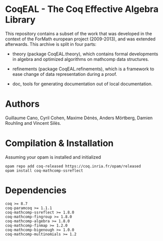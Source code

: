 CoqEAL - The Coq Effective Algebra Library
==========================================

This repository contains a subset of the work that was developed in
the context of the ForMath european project (2009-2013), and was extended afterwards.
This archive is split in four parts:

- theory (package  CoqEAL.theory), which contains  formal developments
  in algebra and optimized algorithms on mathcomp data structures.

- refinements (package  CoqEAL.refinements), which is a framework to 
  ease change of data representation during a proof.

- doc, tools for generating documentation out of local documentation.


Authors
=======

Guillaume Cano,  Cyril Cohen,  Maxime Dénès, Anders Mörtberg, Damien Rouhling and Vincent
Silès.

Compilation & Installation
==========================

Assuming your opam is installed and initialized
```
opam repo add coq-released https://coq.inria.fr/opam/released
opam install coq-mathcomp-ssreflect
```
  
Dependencies
============

```
coq >= 8.7
coq-paramcoq >= 1.1.1
coq-mathcomp-ssreflect >= 1.8.0
coq-mathcomp-fingroup >= 1.8.0
coq-mathcomp-algebra >= 1.8.0
coq-mathcomp-finmap >= 1.2.0
coq-mathcomp-bigenough >= 1.0.0
coq-mathcomp-multinomials >= 1.2
```
